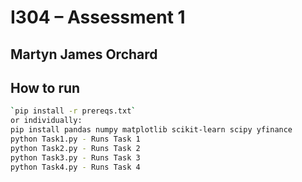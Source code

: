 # I304 – Assessment 1
## Martyn James Orchard 

## How to run
```bash
`pip install -r prereqs.txt`
or individually:
pip install pandas numpy matplotlib scikit-learn scipy yfinance
python Task1.py - Runs Task 1
python Task2.py - Runs Task 2
python Task3.py - Runs Task 3
python Task4.py - Runs Task 4
```